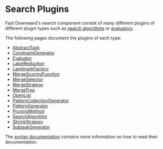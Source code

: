 
# Search Plugins

Fast Downward's search component consist of many different plugins of different
plugin types such as [search algorithms](SearchAlgorithm.md) or [evaluators](Evaluator.md).

The following pages document the plugins of each type:

-  [AbstractTask](AbstractTask.md)
-  [ConstraintGenerator](ConstraintGenerator.md)
-  [Evaluator](Evaluator.md)
-  [LabelReduction](LabelReduction.md)
-  [LandmarkFactory](LandmarkFactory.md)
-  [MergeScoringFunction](MergeScoringFunction.md)
-  [MergeSelector](MergeSelector.md)
-  [MergeStrategy](MergeStrategy.md)
-  [MergeTree](MergeTree.md)
-  [OpenList](OpenList.md)
-  [PatternCollectionGenerator](PatternCollectionGenerator.md)
-  [PatternGenerator](PatternGenerator.md)
-  [PruningMethod](PruningMethod.md)
-  [SearchAlgorithm](SearchAlgorithm.md)
-  [ShrinkStrategy](ShrinkStrategy.md)
-  [SubtaskGenerator](SubtaskGenerator.md)

The [syntax documentation](../search-plugin-syntax.md) contains more
information on how to read their documentation.

